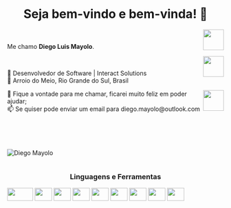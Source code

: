 <h1 align="center"> Seja bem-vindo e bem-vinda! 👋</h1>

<a href="https://www.linkedin.com/in/diego-mayolo-8a3a3210a/" target="_blank">
  <img align="right" src="https://i.ibb.co/Kx2GSrT/linkedin.png" width="48px" height="48px">
</a><br />
<p align="left" >
Me chamo <b> Diego Luis Mayolo</b>.
</p>
<a href="https://www.instagram.com/diegomayolo/" target="_blank">
  <img align="right" src="https://cdn.icon-icons.com/icons2/1211/PNG/512/1491579602-yumminkysocialmedia36_83067.png" width="48px" height="48px">
</a><br />
<p align="left" >
💼 Desenvolvedor de Software | Interact Solutions</br>
📌 Arroio do Meio, Rio Grande do Sul, Brasil</br>
</p>
<a href="https://github.com/diegomayolo" target="_blank">
  <img align="right" src="https://cdn.iconscout.com/icon/free/png-256/github-108-438008.png" width="48px" height="48px">
</a>
<p align="left" >
💬 Fique a vontade para me chamar, ficarei muito feliz em poder ajudar;</br>
📫 Se quiser pode enviar um email para diego.mayolo@outlook.com
  </p>
</br></br>

<div style="display: inline-block"><br>
<p>
  <img align="center" src="https://github-readme-stats.vercel.app/api/top-langs/?username=diegomayolo&layout=compact&theme=dark&title_color=268bd2" alt="Diego Mayolo" />
</p>
</div>
<h3 align="center">Linguagens e Ferramentas</h3>
<div style="display: inline-block">
  <img align="center" height="30" width="60" src="http://img.shields.io/badge/-Java-F89820?style=flat&logo=java&logoColor=white">
  <img align="center" height="30" width="40" src="https://img.shields.io/badge/-HTML5-E34F26?style=flat&logo=html5&logoColor=white">
  <img align="center" height="30" width="40" src="https://img.shields.io/badge/-CSS3-1572B6?style=flat&logo=css3&logoColor=white">
  <img align="center" height="30" width="40" src="https://img.shields.io/badge/-JavaScript-eed718?style=flat&logo=javascript&logoColor=ffffff">
  <img align="center" height="30" width="40" src="https://img.shields.io/badge/-React-000000?style=flat&logo=react&logoColor=00c8ff">
  <img align="center" height="30" width="40" src="https://img.shields.io/badge/-MySQL-F29111?style=flat&logo=mysql&logoColor=FFFFFF">
  <img align="center" height="30" width="40" src="http://img.shields.io/badge/-Git-F1502F?style=flat&logo=git&logoColor=FFFFFF">
  <img align="center" height="30" width="40" src="http://img.shields.io/badge/-Github-000000?style=flat&logo=github&logoColor=FFFFFF">
  <img align="center" height="30" width="40" src="http://img.shields.io/badge/-VS%20Code-007ACC?style=flat&logo=visual%20studio%20code&logoColor=white">
</div>
